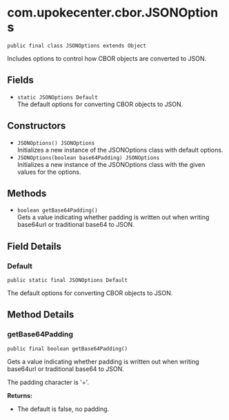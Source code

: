 # com.upokecenter.cbor.JSONOptions

    public final class JSONOptions extends Object

Includes options to control how CBOR objects are converted to JSON.

## Fields

* `static JSONOptions Default`<br>
 The default options for converting CBOR objects to JSON.

## Constructors

* `JSONOptions() JSONOptions`<br>
 Initializes a new instance of the JSONOptions
 class with default options.
* `JSONOptions​(boolean base64Padding) JSONOptions`<br>
 Initializes a new instance of the JSONOptions
 class with the given values for the options.

## Methods

* `boolean getBase64Padding()`<br>
 Gets a value indicating whether padding is written out when writing
 base64url or traditional base64 to JSON.

## Field Details

### Default
    public static final JSONOptions Default
The default options for converting CBOR objects to JSON.
## Method Details

### getBase64Padding
    public final boolean getBase64Padding()
Gets a value indicating whether padding is written out when writing
 base64url or traditional base64 to JSON.<p>The padding character is
 '='.</p>

**Returns:**

* The default is false, no padding.
